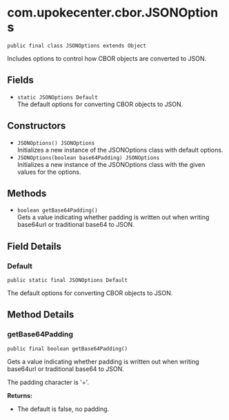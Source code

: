 # com.upokecenter.cbor.JSONOptions

    public final class JSONOptions extends Object

Includes options to control how CBOR objects are converted to JSON.

## Fields

* `static JSONOptions Default`<br>
 The default options for converting CBOR objects to JSON.

## Constructors

* `JSONOptions() JSONOptions`<br>
 Initializes a new instance of the JSONOptions
 class with default options.
* `JSONOptions​(boolean base64Padding) JSONOptions`<br>
 Initializes a new instance of the JSONOptions
 class with the given values for the options.

## Methods

* `boolean getBase64Padding()`<br>
 Gets a value indicating whether padding is written out when writing
 base64url or traditional base64 to JSON.

## Field Details

### Default
    public static final JSONOptions Default
The default options for converting CBOR objects to JSON.
## Method Details

### getBase64Padding
    public final boolean getBase64Padding()
Gets a value indicating whether padding is written out when writing
 base64url or traditional base64 to JSON.<p>The padding character is
 '='.</p>

**Returns:**

* The default is false, no padding.
